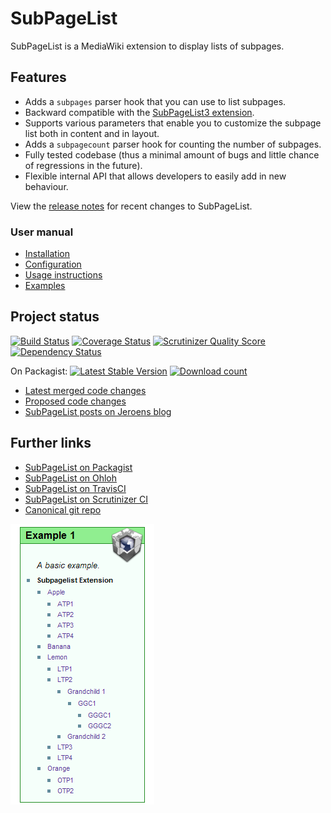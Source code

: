 # SubPageList

SubPageList is a MediaWiki extension to display lists of subpages.

## Features

* Adds a <code>subpages</code> parser hook that you can use to list subpages.
* Backward compatible with the [SubPageList3 extension](https://www.mediawiki.org/wiki/Extension:SubPageList3).
* Supports various parameters that enable you to customize the subpage list both in content and in layout.
* Adds a <code>subpagecount</code> parser hook for counting the number of subpages.
* Fully tested codebase (thus a minimal amount of bugs and little chance of regressions in the future).
* Flexible internal API that allows developers to easily add in new behaviour.

View the [release notes](doc/RELEASE-NOTES.md) for recent changes to SubPageList.

### User manual

* [Installation](doc/INSTALL.md)
* [Configuration](doc/CONFIGURATION.md)
* [Usage instructions](https://www.mediawiki.org/wiki/Extension:SubPageList#Usage_instructions)
* [Examples](https://www.mediawiki.org/wiki/Extension:SubPageList#Examples)

## Project status

[![Build Status](https://secure.travis-ci.org/wikimedia/mediawiki-extensions-SubPageList.png?branch=master)](http://travis-ci.org/wikimedia/mediawiki-extensions-SubPageList)
[![Coverage Status](https://coveralls.io/repos/wikimedia/mediawiki-extensions-SubPageList/badge.png?branch=master)](https://coveralls.io/r/wikimedia/mediawiki-extensions-SubPageList?branch=master)
[![Scrutinizer Quality Score](https://scrutinizer-ci.com/g/wikimedia/mediawiki-extensions-SubPageList/badges/quality-score.png?s=0f3771f631a554ae32994ece2c0094c4520b267b)](https://scrutinizer-ci.com/g/wikimedia/mediawiki-extensions-SubPageList/)
[![Dependency Status](https://www.versioneye.com/package/php--mediawiki--sub-page-list/badge.png)](https://www.versioneye.com/package/php--mediawiki--sub-page-list)

On Packagist: [![Latest Stable Version](https://poser.pugx.org/mediawiki/sub-page-list/version.png)](https://packagist.org/packages/mediawiki/sub-page-list)
[![Download count](https://poser.pugx.org/mediawiki/sub-page-list/d/total.png)](https://packagist.org/packages/mediawiki/sub-page-list)

* [Latest merged code changes](https://git.wikimedia.org/log/mediawiki%2Fextensions%2FSubPageList.git)
* [Proposed code changes](https://gerrit.wikimedia.org/r/#/q/status:open+project:mediawiki/extensions/SubPageList,n,z)
* [SubPageList posts on Jeroens blog](http://www.bn2vs.com/blog/tag/subpagelist/)

## Further links

* [SubPageList on Packagist](https://packagist.org/packages/mediawiki/sub-page-list)
* [SubPageList on Ohloh](https://www.ohloh.net/p/subpagelist)
* [SubPageList on TravisCI](https://travis-ci.org/wikimedia/mediawiki-extensions-SubPageList/builds)
* [SubPageList on Scrutinizer CI](https://scrutinizer-ci.com/g/wikimedia/mediawiki-extensions-SubPageList/)
* [Canonical git repo](https://gerrit.wikimedia.org/r/p/mediawiki/extensions/SubPageList.git)

<img src="doc/subpagelist.png" />
